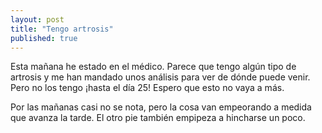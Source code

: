 ```yaml
---
layout: post
title: "Tengo artrosis"
published: true
---
```


Esta mañana he estado en el médico. Parece que tengo algún tipo de artrosis y me han mandado unos análisis para ver de dónde puede venir. Pero no los tengo ¡hasta el día 25! Espero que esto no vaya a más.

Por las mañanas casi no se nota, pero la cosa van empeorando a medida que avanza la tarde. El otro pie también empipeza a hincharse un poco. 
